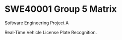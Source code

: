 # SWE40001 Group 5 Matrix

Software Engineering Project A 

Real-Time Vehicle License Plate Recognition.
